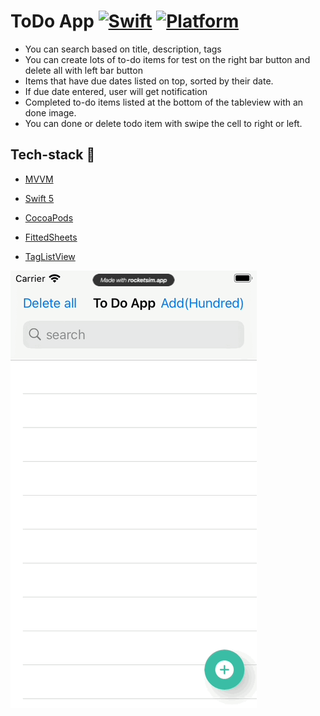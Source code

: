 # ToDo App [![Swift](https://img.shields.io/badge/Swift-5.4-orange.svg)]() [![Platform](https://img.shields.io/badge/platform-iOS14.4-lightgrey.svg)]()


* You can search  based on title, description, tags
* You can create lots of to-do items for test on the right bar button and delete all with left bar button
* Items that have due dates listed on top, sorted by their date.
* If due date entered, user will get notification
* Completed to-do items  listed at the bottom of the tableview with an done image.
* You can done or delete todo item with swipe the cell to right or left.

## Tech-stack :calling:

* [MVVM](https://www.raywenderlich.com/34-design-patterns-by-tutorials-mvvm)

* [Swift 5](https://github.com/apple/swift)

* [CocoaPods](https://cocoapods.org)

* [FittedSheets](https://github.com/gordontucker/FittedSheets)

* [TagListView](https://github.com/ElaWorkshop/TagListView)

![](https://github.com/ademturkoglu/ToDoApp/blob/main/record.gif)

